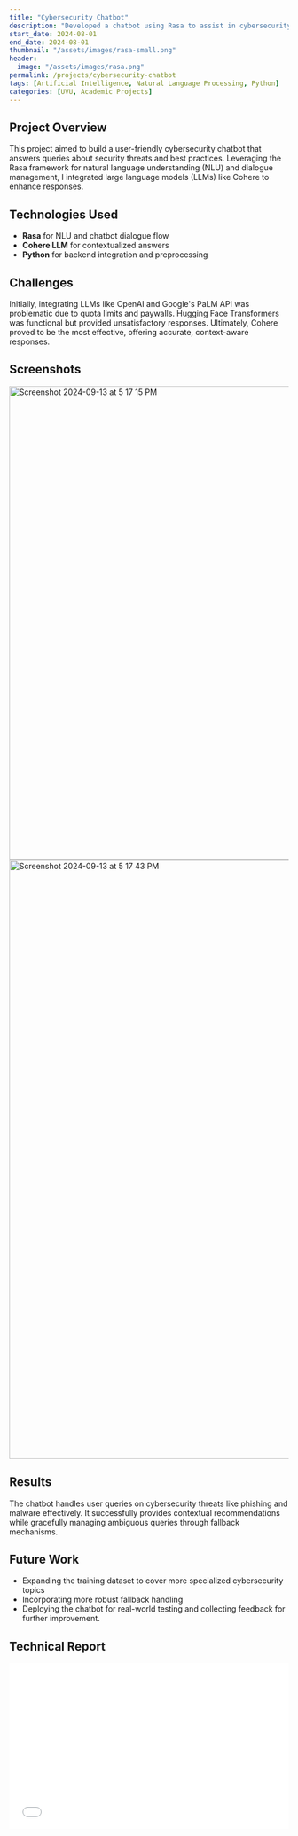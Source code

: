 ```yaml
---
title: "Cybersecurity Chatbot"
description: "Developed a chatbot using Rasa to assist in cybersecurity threat detection and user queries. Integrated large language models (LLMs) from Hugging Face and Cohere to improve response accuracy, with the goal of enhancing security operations and reducing response times."
start_date: 2024-08-01
end_date: 2024-08-01
thumbnail: "/assets/images/rasa-small.png"
header:
  image: "/assets/images/rasa.png"
permalink: /projects/cybersecurity-chatbot
tags: [Artificial Intelligence, Natural Language Processing, Python]
categories: [UVU, Academic Projects]
---
```

## Project Overview
This project aimed to build a user-friendly cybersecurity chatbot that answers queries about security threats and best practices. Leveraging the Rasa framework for natural language understanding (NLU) and dialogue management, I integrated large language models (LLMs) like Cohere to enhance responses.

## Technologies Used
- **Rasa** for NLU and chatbot dialogue flow    
- **Cohere LLM** for contextualized answers    
- **Python** for backend integration and preprocessing    

## Challenges
Initially, integrating LLMs like OpenAI and Google's PaLM API was problematic due to quota limits and paywalls. Hugging Face Transformers was functional but provided unsatisfactory responses. Ultimately, Cohere proved to be the most effective, offering accurate, context-aware responses.

## Screenshots
<img width="855" alt="Screenshot 2024-09-13 at 5 17 15 PM" src="https://github.com/user-attachments/assets/7ee3cf44-6ef5-4799-9b05-716ae028a303">
<img width="1080" alt="Screenshot 2024-09-13 at 5 17 43 PM" src="https://github.com/user-attachments/assets/5a0cb046-336f-4407-9959-d94e9f30310c">

## Results
The chatbot handles user queries on cybersecurity threats like phishing and malware effectively. It successfully provides contextual recommendations while gracefully managing ambiguous queries through fallback mechanisms.

## Future Work
- Expanding the training dataset to cover more specialized cybersecurity topics
- Incorporating more robust fallback handling
- Deploying the chatbot for real-world testing and collecting feedback for further improvement.

## Technical Report
<div style="width: 100%; height: 300px; overflow: hidden;">
  <embed src="/assets/pdf/cybersecurity_chatbot_tech_report.pdf" width="100%" height="100%">
</div>
